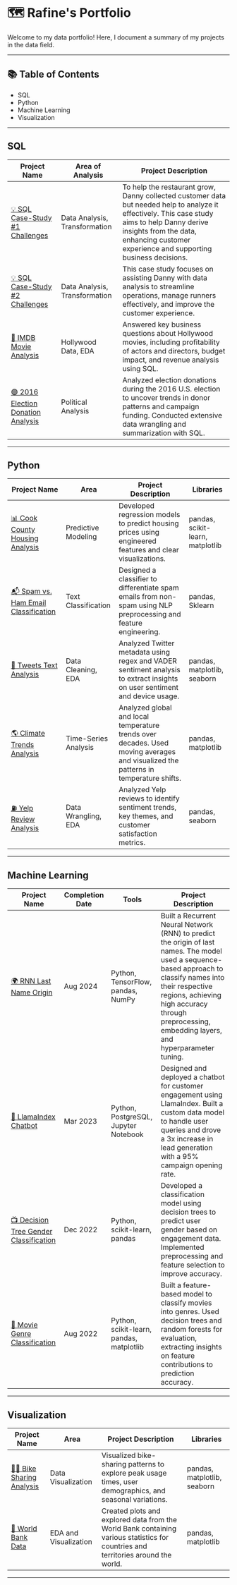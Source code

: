 # 🗺 Rafine's Portfolio

Welcome to my data portfolio! Here, I document a summary of my projects in the data field.

---

## 📚 Table of Contents

- SQL
- Python
- Machine Learning
- Visualization

---

## SQL

| **Project Name**                    | **Area of Analysis**       | **Project Description**                                                                                         |
|-------------------------------------|----------------------------|-----------------------------------------------------------------------------------------------------------------|
| [💡 SQL Case-Study #1 Challenges](https://github.com/rafines01/SQL-Case-Study-1)    |  Data Analysis, Transformation  | To help the restaurant grow, Danny collected customer data but needed help to analyze it effectively. This case study aims to help Danny derive insights from the data, enhancing customer experience and supporting business decisions.|
| [💡 SQL Case-Study #2 Challenges](https://github.com/rafines01/SQL-Case-Study-2)  | Data Analysis, Transformation | This case study focuses on assisting Danny with data analysis to streamline operations, manage runners effectively, and improve the customer experience. |
| [🎥 IMDB Movie Analysis](https://github.com/rafines01/IMDB_Movie_Analysis)  | Hollywood Data, EDA        | Answered key business questions about Hollywood movies, including profitability of actors and directors, budget impact, and revenue analysis using SQL. |
| [🟣️ 2016 Election Donation Analysis](https://github.com/rafines01/2016_Election_Donation_Analysis) | Political Analysis         | Analyzed election donations during the 2016 U.S. election to uncover trends in donor patterns and campaign funding. Conducted extensive data wrangling and summarization with SQL. |

---

## Python

| **Project Name**                  | **Area**               | **Project Description**                                                                                     | **Libraries**                   |
|-----------------------------------|------------------------|-------------------------------------------------------------------------------------------------------------|----------------------------------|
| [📊 Cook County Housing Analysis](https://github.com/rafines01/Cook-County-Housing-Analysis)    | Predictive Modeling    | Developed regression models to predict housing prices using engineered features and clear visualizations.   | pandas, scikit-learn, matplotlib |
| [📬 Spam vs. Ham Email Classification](https://github.com/rafines01/Spam_Ham-Classification)  | Text Classification | Designed a classifier to differentiate spam emails from non-spam using NLP preprocessing and feature engineering. | pandas, Sklearn                 |
|[🛟 Tweets Text Analysis](https://github.com/rafines01/Twitter-Text-Analysis)     | Data Cleaning, EDA     | Analyzed Twitter metadata using regex and VADER sentiment analysis to extract insights on user sentiment and device usage. | pandas, matplotlib, seaborn     |
| [🌎 Climate Trends Analysis](https://github.com/rafines01/Climate-Trend-Analysis)    | Time-Series Analysis   | Analyzed global and local temperature trends over decades. Used moving averages and visualized the patterns in temperature shifts. | pandas, matplotlib              |
|  [⛽ Yelp Review Analysis](https://github.com/rafines01/Yelp_Reviews_Analysis)    | Data Wrangling, EDA    | Analyzed Yelp reviews to identify sentiment trends, key themes, and customer satisfaction metrics.          | pandas, seaborn                  |

---

## Machine Learning

| **Project Name**                 | **Completion Date** | **Tools**                           | **Project Description**                                                                                     |
|----------------------------------|---------------------|-------------------------------------|-------------------------------------------------------------------------------------------------------------|
| [🌍 RNN Last Name Origin](link-to-your-rnn-last-name-origin)     | Aug 2024           | Python, TensorFlow, pandas, NumPy  | Built a Recurrent Neural Network (RNN) to predict the origin of last names. The model used a sequence-based approach to classify names into their respective regions, achieving high accuracy through preprocessing, embedding layers, and hyperparameter tuning. |
| [🐶 LlamaIndex Chatbot](https://github.com/rafines01/LlamaIndex-Chatbot/blob/main/llamaIndex_chatbot.ipynb)                | Mar 2023         | Python, PostgreSQL, Jupyter Notebook | Designed and deployed a chatbot for customer engagement using LlamaIndex. Built a custom data model to handle user queries and drove a 3x increase in lead generation with a 95% campaign opening rate. |
| [📺 Decision Tree Gender Classification](https://github.com/rafines01/Decision_tree_gender_classification) | Dec 2022  | Python, scikit-learn, pandas       | Developed a classification model using decision trees to predict user gender based on engagement data. Implemented preprocessing and feature selection to improve accuracy. |
| [🎥 Movie Genre Classification](https://github.com/rafines01/Movie_Genre_CLS) | Aug 2022           | Python, scikit-learn, pandas, matplotlib | Built a feature-based model to classify movies into genres. Used decision trees and random forests for evaluation, extracting insights on feature contributions to prediction accuracy. |

---

## Visualization

| **Project Name**                 | **Area**               | **Project Description**                                                                                     | **Libraries**                   |
|----------------------------------|------------------------|-------------------------------------------------------------------------------------------------------------|----------------------------------|
| [🚴‍♀️ Bike Sharing Analysis](https://github.com/rafines01/Bike-Sharing-Analysis)    | Data Visualization     | Visualized bike-sharing patterns to explore peak usage times, user demographics, and seasonal variations.    | pandas, matplotlib, seaborn     |
| [🍇 World Bank Data](https://github.com/rafines01/World-Bank)     | EDA and Visualization  | Created plots and explored data from the World Bank containing various statistics for countries and territories around the world. | pandas, matplotlib              |

---
